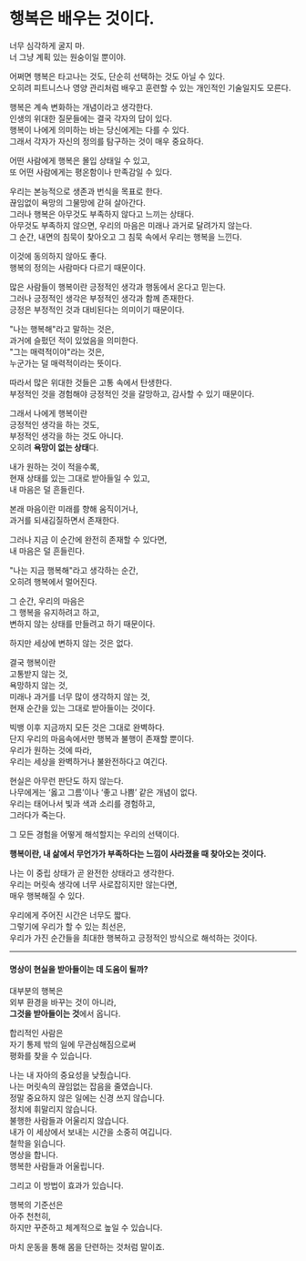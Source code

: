 # 행복은 배우는 것이다.

너무 심각하게 굴지 마.\
너 그냥 계획 있는 원숭이일 뿐이야.

어쩌면 행복은 타고나는 것도, 단순히 선택하는 것도 아닐 수 있다.\
오히려 피트니스나 영양 관리처럼 배우고 훈련할 수 있는 개인적인 기술일지도 모른다.

행복은 계속 변화하는 개념이라고 생각한다.\
인생의 위대한 질문들에는 결국 각자의 답이 있다.\
행복이 나에게 의미하는 바는 당신에게는 다를 수 있다.\
그래서 각자가 자신의 정의를 탐구하는 것이 매우 중요하다.

어떤 사람에게 행복은 몰입 상태일 수 있고,\
또 어떤 사람에게는 평온함이나 만족감일 수 있다.

우리는 본능적으로 생존과 번식을 목표로 한다.\
끊임없이 욕망의 그물망에 갇혀 살아간다.\
그러나 행복은 아무것도 부족하지 않다고 느끼는 상태다.\
아무것도 부족하지 않으면, 우리의 마음은 미래나 과거로 달려가지 않는다.\
그 순간, 내면의 침묵이 찾아오고 그 침묵 속에서 우리는 행복을 느낀다.

이것에 동의하지 않아도 좋다.\
행복의 정의는 사람마다 다르기 때문이다.

많은 사람들이 행복이란 긍정적인 생각과 행동에서 온다고 믿는다.\
그러나 긍정적인 생각은 부정적인 생각과 함께 존재한다.\
긍정은 부정적인 것과 대비된다는 의미이기 때문이다.

"나는 행복해"라고 말하는 것은,\
과거에 슬펐던 적이 있었음을 의미한다.\
"그는 매력적이야"라는 것은,\
누군가는 덜 매력적이라는 뜻이다.

따라서 많은 위대한 것들은 고통 속에서 탄생한다.\
부정적인 것을 경험해야 긍정적인 것을 갈망하고, 감사할 수 있기 때문이다.

그래서 나에게 행복이란\
긍정적인 생각을 하는 것도,\
부정적인 생각을 하는 것도 아니다.\
오히려 **욕망이 없는 상태**다.

내가 원하는 것이 적을수록,\
현재 상태를 있는 그대로 받아들일 수 있고,\
내 마음은 덜 흔들린다.

본래 마음이란 미래를 향해 움직이거나,\
과거를 되새김질하면서 존재한다.

그러나 지금 이 순간에 완전히 존재할 수 있다면,\
내 마음은 덜 흔들린다.

"나는 지금 행복해"라고 생각하는 순간,\
오히려 행복에서 멀어진다.

그 순간, 우리의 마음은\
그 행복을 유지하려고 하고,\
변하지 않는 상태를 만들려고 하기 때문이다.

하지만 세상에 변하지 않는 것은 없다.

결국 행복이란\
고통받지 않는 것,\
욕망하지 않는 것,\
미래나 과거를 너무 많이 생각하지 않는 것,\
현재 순간을 있는 그대로 받아들이는 것이다.

빅뱅 이후 지금까지 모든 것은 그대로 완벽하다.\
단지 우리의 마음속에서만 행복과 불행이 존재할 뿐이다.\
우리가 원하는 것에 따라,\
우리는 세상을 완벽하거나 불완전하다고 여긴다.

현실은 아무런 판단도 하지 않는다.\
나무에게는 ‘옳고 그름’이나 ‘좋고 나쁨’ 같은 개념이 없다.\
우리는 태어나서 빛과 색과 소리를 경험하고,\
그러다가 죽는다.

그 모든 경험을 어떻게 해석할지는 우리의 선택이다.

**행복이란, 내 삶에서 무언가가 부족하다는 느낌이 사라졌을 때 찾아오는 것이다.**

나는 이 중립 상태가 곧 완전한 상태라고 생각한다.\
우리는 머릿속 생각에 너무 사로잡히지만 않는다면,\
매우 행복해질 수 있다.

우리에게 주어진 시간은 너무도 짧다.\
그렇기에 우리가 할 수 있는 최선은,\
우리가 가진 순간들을 최대한 행복하고 긍정적인 방식으로 해석하는 것이다.

***

#### 명상이 현실을 받아들이는 데 도움이 될까?

대부분의 행복은\
외부 환경을 바꾸는 것이 아니라,\
**그것을 받아들이는 것**에서 옵니다.

합리적인 사람은\
자기 통제 밖의 일에 무관심해짐으로써\
평화를 찾을 수 있습니다.

나는 내 자아의 중요성을 낮췄습니다.\
나는 머릿속의 끊임없는 잡음을 줄였습니다.\
정말 중요하지 않은 일에는 신경 쓰지 않습니다.\
정치에 휘말리지 않습니다.\
불행한 사람들과 어울리지 않습니다.\
내가 이 세상에서 보내는 시간을 소중히 여깁니다.\
철학을 읽습니다.\
명상을 합니다.\
행복한 사람들과 어울립니다.

그리고 이 방법이 효과가 있습니다.

행복의 기준선은\
아주 천천히,\
하지만 꾸준하고 체계적으로 높일 수 있습니다.

마치 운동을 통해 몸을 단련하는 것처럼 말이죠.
